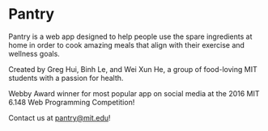 Pantry
======

Pantry is a web app designed to help people use the spare ingredients at home in order to cook amazing meals that align with their exercise and wellness goals.

Created by Greg Hui, Binh Le, and Wei Xun He, a group of food-loving MIT students with a passion for health. 

Webby Award winner for most popular app on social media at the 2016 MIT 6.148 Web Programming Competition! 

Contact us at pantry@mit.edu!
